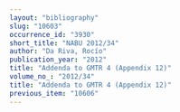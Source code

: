 ```yaml
---
layout: "bibliography"
slug: "10603"
occurrence_id: "3930"
short_title: "NABU 2012/34"
author: "Da Riva, Rocío"
publication_year: "2012"
title: "Addenda to GMTR 4 (Appendix 12)"
volume_no_: "2012/34"
title: "Addenda to GMTR 4 (Appendix 12)"
previous_item: "10606"
---
```

